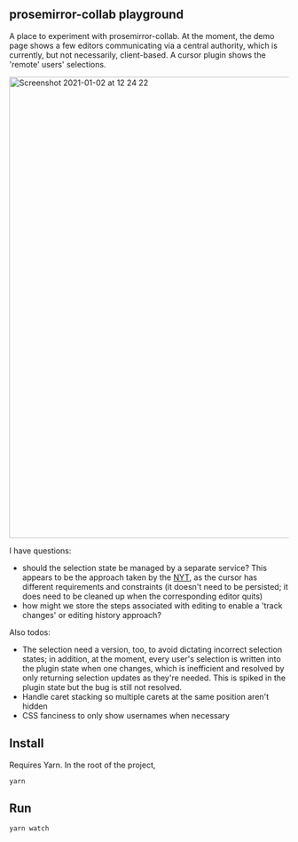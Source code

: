## prosemirror-collab playground

A place to experiment with prosemirror-collab. At the moment, the demo page shows a few editors communicating via a central authority, which is currently, but not necessarily, client-based. A cursor plugin shows the 'remote' users' selections.

<img width="831" alt="Screenshot 2021-01-02 at 12 24 22" src="https://user-images.githubusercontent.com/7767575/103457265-98d92c00-4cf5-11eb-8bec-ba2e85d011ab.png">

I have questions:

- should the selection state be managed by a separate service? This appears to be the approach taken by the [NYT](https://open.nytimes.com/we-built-collaborative-editing-for-our-newsrooms-cms-here-s-how-415618a3ec49), as the cursor has different requirements and constraints (it doesn't need to be persisted; it does need to be cleaned up when the corresponding editor quits)
- how might we store the steps associated with editing to enable a 'track changes' or editing history approach?

Also todos:

- The selection need a version, too, to avoid dictating incorrect selection states; in addition, at the moment, every user's selection is written into the plugin state when one changes, which is inefficient and resolved by only returning selection updates as they're needed. This is spiked in the plugin state but the bug is still not resolved.
- Handle caret stacking so multiple carets at the same position aren't hidden
- CSS fanciness to only show usernames when necessary

## Install

Requires Yarn. In the root of the project,

`yarn`

## Run

`yarn watch`

